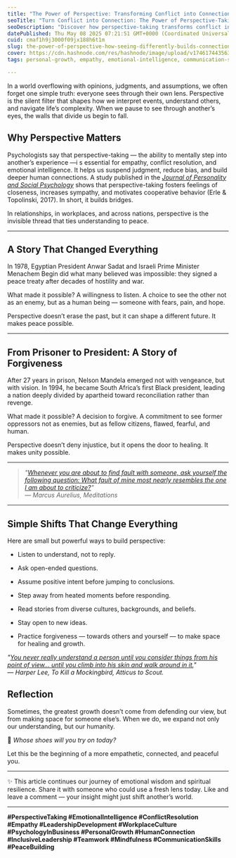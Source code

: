 ```yaml
---
title: "The Power of Perspective: Transforming Conflict into Connection"
seoTitle: "Turn Conflict into Connection: The Power of Perspective-Taking"
seoDescription: "Discover how perspective-taking transforms conflict into connection and fosters empathy, cooperation, and peace in relationships and across nations."
datePublished: Thu May 08 2025 07:21:51 GMT+0000 (Coordinated Universal Time)
cuid: cmaf1h9j3000f09jx188h6t1m
slug: the-power-of-perspective-how-seeing-differently-builds-connection
cover: https://cdn.hashnode.com/res/hashnode/image/upload/v1746174435636/1318cf14-2727-419e-b5fb-7293e0a4b8a5.png
tags: personal-growth, empathy, emotional-intelligence, communication-skills, conflict-resolution-ai

---
```


In a world overflowing with opinions, judgments, and assumptions, we often forget one simple truth: everyone sees through their own lens. Perspective is the silent filter that shapes how we interpret events, understand others, and navigate life’s complexity. When we pause to see through another’s eyes, the walls that divide us begin to fall.

## Why Perspective Matters

Psychologists say that perspective-taking — the ability to mentally step into another’s experience —i s essential for empathy, conflict resolution, and emotional intelligence. It helps us suspend judgment, reduce bias, and build deeper human connections. A study published in the [*Journal of Personality and Social Psychology*](https://psycnet.apa.org/doiLanding?doi=10.1037%2Fpspa0000081) shows that perspective-taking fosters feelings of closeness, increases sympathy, and motivates cooperative behavior (Erle & Topolinski, 2017). In short, it builds bridges.

In relationships, in workplaces, and across nations, perspective is the invisible thread that ties understanding to peace.

---

## A Story That Changed Everything

In 1978, Egyptian President Anwar Sadat and Israeli Prime Minister Menachem Begin did what many believed was impossible: they signed a peace treaty after decades of hostility and war.

What made it possible? A willingness to listen. A choice to see the other not as an enemy, but as a human being — someone with fears, pain, and hope.

Perspective doesn’t erase the past, but it can shape a different future. It makes peace possible.

---

## From Prisoner to President: A Story of Forgiveness

After 27 years in prison, Nelson Mandela emerged not with vengeance, but with vision. In 1994, he became South Africa’s first Black president, leading a nation deeply divided by apartheid toward reconciliation rather than revenge.

What made it possible? A decision to forgive. A commitment to see former oppressors not as enemies, but as fellow citizens, flawed, fearful, and human.

Perspective doesn’t deny injustice, but it opens the door to healing. It makes unity possible.

---

> *"*[*Whenever you are about to find fault with someone, ask yourself the following question: What fault of mine most nearly resembles the one I am about to criticize?*](https://www.goodreads.com/quotes/685844-whenever-you-are-about-to-find-fault-with-someone-ask)*"*  
> — *Marcus Aurelius, Meditations*

---

## Simple Shifts That Change Everything

Here are small but powerful ways to build perspective:

* Listen to understand, not to reply.
    
* Ask open-ended questions.
    
* Assume positive intent before jumping to conclusions.
    
* Step away from heated moments before responding.
    
* Read stories from diverse cultures, backgrounds, and beliefs.
    
* Stay open to new ideas.
    
* Practice forgiveness — towards others and yourself — to make space for healing and growth.
    

*"*[*You never really understand a person until you consider things from his point of view... until you climb into his skin and walk around in it.*](https://www.allgreatquotes.com/to-kill-a-mockingbird-quote-25/#google_vignette)*"*  
— *Harper Lee, To Kill a Mockingbird, Atticus to Scout.*

## Reflection

Sometimes, the greatest growth doesn’t come from defending our view, but from making space for someone else’s. When we do, we expand not only our understanding, but our humanity.

💬 *Whose shoes will you try on today?*

Let this be the beginning of a more empathetic, connected, and peaceful you.

---

✨ This article continues our journey of emotional wisdom and spiritual resilience. Share it with someone who could use a fresh lens today. Like and leave a comment — your insight might just shift another’s world.

---

**#PerspectiveTaking #EmotionalIntelligence #ConflictResolution #Empathy #LeadershipDevelopment #WorkplaceCulture #PsychologyInBusiness #PersonalGrowth #HumanConnection #InclusiveLeadership #Teamwork #Mindfulness #CommunicationSkills #PeaceBuilding**
